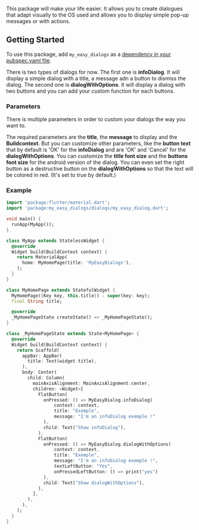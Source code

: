 
This package will make your life easier. It allows you to create dialogues that adapt visually to the OS used and allows you to display simple pop-up messages or with actions.
  
## Getting Started  
  
To use this package, add `my_easy_dialogs` as a [dependency in your pubspec.yaml file](https://flutter.io/platform-plugins/).  

There is two types of dialogs for now. The first one is **infoDialog**. It will display a simple dialog with a title, a message adn a button to dismiss the dialog. The second one is **dialogWithOptions**. It will display a dialog with two buttons and you can add your custom function for each buttons.
 
### Parameters

There is multiple parameters in order to custom your dialogs the way you want to.

The required parameters are the **title**, the **message** to display and the **Buildcontext**.
But you can customize other parameters, like the **button text** that by default is 'OK' for the **infoDialog** and are 'OK' and 'Cancel' for the **dialogWithOptions**. You can customize the **title font size** and the **buttons font size** for the android version of the dialog. You can even set the right button as a destructive button on the **dialogWithOptions** so that the text will be colored in red. (It's set to true by default.)

### Example  
  
```dart  
import 'package:flutter/material.dart';
import 'package:my_easy_dialogs/dialogs/my_easy_dialog.dart';

void main() {
  runApp(MyApp());
}

class MyApp extends StatelessWidget {
  @override
  Widget build(BuildContext context) {
    return MaterialApp(
      home: MyHomePage(title: 'MyEasyDialogs'),
    );
  }
}

class MyHomePage extends StatefulWidget {
  MyHomePage({Key key, this.title}) : super(key: key);
  final String title;

  @override
  _MyHomePageState createState() => _MyHomePageState();
}

class _MyHomePageState extends State<MyHomePage> {
  @override
  Widget build(BuildContext context) {
    return Scaffold(
      appBar: AppBar(
        title: Text(widget.title),
      ),
      body: Center(
        child: Column(
          mainAxisAlignment: MainAxisAlignment.center,
          children: <Widget>[
            FlatButton(
              onPressed: () => MyEasyDialog.infoDialog(
                  context: context,
                  title: "Exemple",
                  message: "I'm an infoDialog exemple !"
              ),
              child: Text("Show infoDialog"),
            ),
            FlatButton(
              onPressed: () => MyEasyDialog.dialogWithOptions(
                  context: context,
                  title: "Exemple",
                  message: "I'm an infoDialog exemple !",
                  textLeftButton: "Yes",
                  onPressedLeftButton: () => print("yes")
              ),
              child: Text("Show dialogWithOptions"),
            ),
          ],
        ),
      ),
    );
  }
}
```